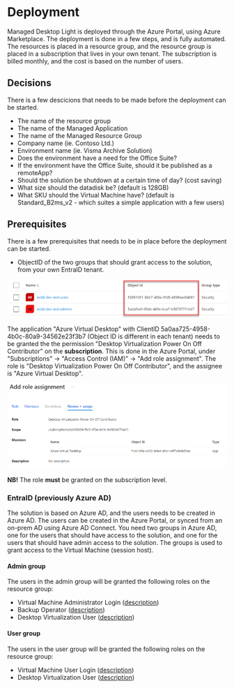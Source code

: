 # Deployment

Managed Desktop Light is deployed through the Azure Portal, using Azure Marketplace. The deployment is done in a few steps, and is fully automated.
The resources is placed in a resource group, and the resource group is placed in a subscription that lives in your own tenant. The subscription is billed monthly, and the cost is based on the number of users.

## Decisions

There is a few descicions that needs to be made before the deployment can be started.

- The name of the resource group
- The name of the Managed Application
- The name of the Managed Resource Group
- Company name (ie. Contoso Ltd.)
- Environment name (ie. Visma Archive Solution)
- Does the environment have a need for the Office Suite?
- If the environment have the Office Suite, should it be published as a remoteApp?
- Should the solution be shutdown at a certain time of day? (cost saving)
- What size should the datadisk be? (default is 128GB)
- What SKU should the Virtual Machine have? (default is Standard_B2ms_v2 - which suites a simple application with a few users)

## Prerequisites

There is a few prerequisites that needs to be in place before the deployment can be started.

- ObjectID of the two groups that should grant access to the solution, from your own EntraID tenant.

![The ObjectID of the groups are needed in the deployment proccess](media/image.png)

The application "Azure Virtual Desktop" with ClientID 5a0aa725-4958-4b0c-80a9-34562e23f3b7 (Object ID is different in each tenant) needs to be granted the the permission "Desktop Virtualization Power On Off Contributor" on the **subscription**.
This is done in the Azure Portal, under "Subscriptions" -> "Access Control (IAM)" -> "Add role assignment". The role is "Desktop Virtualization Power On Off Contributor", and the assignee is "Azure Virtual Desktop".

![The assignment of the IAM permissions](media/2024-05-26-12-22-29.png)

**NB!** The role **must** be granted on the subscription level.

### EntraID (previously Azure AD)

The solution is based on Azure AD, and the users needs to be created in Azure AD. The users can be created in the Azure Portal, or synced from an on-prem AD using Azure AD Connect.
You need two groups in Azure AD, one for the users that should have access to the solution, and one for the users that should have admin access to the solution. The groups is used to grant access to the Virtual Machine (session host).

#### Admin group

The users in the admin group will be granted the following roles on the resource group:

- Virtual Machine Administrator Login ([description](https://learn.microsoft.com/en-us/azure/role-based-access-control/built-in-roles#virtual-machine-administrator-login))
- Backup Operator ([description](https://learn.microsoft.com/en-us/azure/role-based-access-control/built-in-roles#backup-operator))
- Desktop Virtualization User ([description](https://learn.microsoft.com/en-us/azure/role-based-access-control/built-in-roles#desktop-virtualization-user))

#### User group

The users in the user group will be granted the following roles on the resource group:

- Virtual Machine User Login ([description](https://learn.microsoft.com/en-us/azure/role-based-access-control/built-in-roles#virtual-machine-user-login))
- Desktop Virtualization User ([description](https://learn.microsoft.com/en-us/azure/role-based-access-control/built-in-roles#desktop-virtualization-user))
